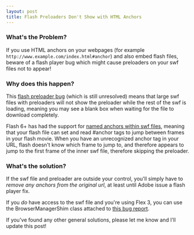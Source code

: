 ```yaml
---
layout: post
title: Flash Preloaders Don't Show with HTML Anchors
---
```


### What's the Problem?

If you use HTML anchors on your webpages (for example `http://www.example.com/index.html#anchor`) and also embed flash files, beware of a flash player bug which might cause preloaders on your swf files not to appear!

### Why does this happen?

This [flash preloader bug](http://kb2.adobe.com/cps/154/tn_15415.html) (which is still unresolved) means that large swf files with preloaders will not show the preloader while the rest of the swf is loading, meaning you may see a blank box when waiting for the file to download completely.

Flash 6+ has had the support for [named anchors within swf files](http://noscope.com/journal/2004/04/named-anchors), meaning that your flash file can set and read #anchor tags to jump between frames in your flash movie. When you have an unrecognized anchor tag in your URL, flash doesn't know which frame to jump to, and therefore appears to jump to the first frame of the inner swf file, therefore skipping the preloader.

### What's the solution?

If the swf file and preloader are outside your control, you'll simply have to *remove any anchors from the original url*, at least until Adobe issue a flash player fix.

If you *do* have access to the swf file and you're using Flex 3, you can use the BrowserManagerShim class attached to [this bug report](http://bugs.adobe.com/jira/browse/SDK-14162).

If you've found any other general solutions, please let me know and I'll update this post!
